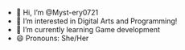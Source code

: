 - 👋 Hi, I’m @Myst-ery0721
- 👀 I’m interested in Digital Arts and Programming!
- 🌱 I’m currently learning Game development
- 😄 Pronouns: She/Her

<!---
Myst-ery0721/Myst-ery0721 is a ✨ special ✨ repository because its `README.md` (this file) appears on your GitHub profile.
You can click the Preview link to take a look at your changes.
--->
